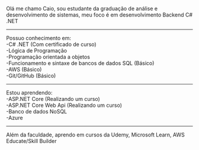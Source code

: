 Olá me chamo Caio, sou estudante da graduação de análise e desenvolvimento de sistemas, meu foco é em desenvolvimento Backend C# .NET

---

Possuo conhecimento em:  
-C# .NET (Com certificado de curso)  
-Lógica de Programação  
-Programação orientada a objetos  
-Funcionamento e sintaxe de bancos de dados SQL (Básico)  
-AWS (Básico)  
-Git/GitHub (Básico)  

---

Estou aprendendo:  
-ASP.NET Core (Realizando um curso)  
-ASP.NET Core Web Api (Realizando um curso)  
-Banco de dados NoSQL  
-Azure  

---

Além da faculdade, aprendo em cursos da Udemy, Microsoft Learn, AWS Educate/Skill Builder
